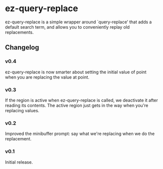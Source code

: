# ez-query-replace

ez-query-replace is a simple wrapper around `query-replace' that adds
a default search term, and allows you to conveniently replay old
replacements.

## Changelog

### v0.4

ez-query-replace is now smarter about setting the initial value of
point when you are replacing the value at point.

### v0.3

If the region is active when ez-query-replace is called, we deactivate
it after reading its contents. The active region just gets in the way
when you're replacing values.

### v0.2

Improved the minibuffer prompt: say what we're replacing when we do
the replacement.

### v0.1

Initial release.
